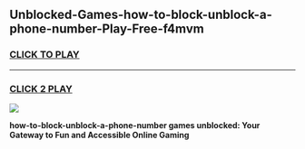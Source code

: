 
## Unblocked-Games-how-to-block-unblock-a-phone-number-Play-Free-f4mvm
<h3>
<a href="https://premium76.site?title=how-to-block-unblock-a-phone-number&ref=21A">CLICK TO PLAY</a></h3>
<hr>

<h3>
<a href="https://premium76.site?title=how-to-block-unblock-a-phone-number&ref=21A">CLICK 2 PLAY</a>
  
</h3>

<a href="https://premium76.site?title=how-to-block-unblock-a-phone-number&ref=21A"><img src="https://clearcache.store/games.png"></a>


**how-to-block-unblock-a-phone-number games unblocked: Your Gateway to Fun and Accessible Online Gaming**
